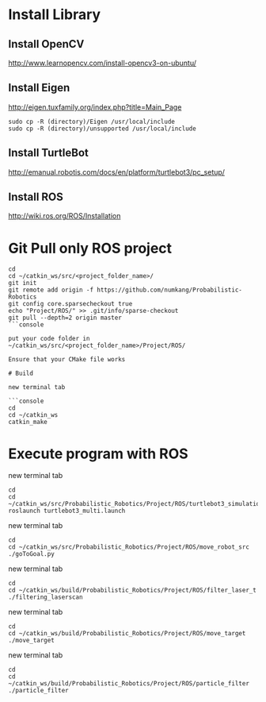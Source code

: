 # Install Library

## Install OpenCV

http://www.learnopencv.com/install-opencv3-on-ubuntu/

## Install Eigen

http://eigen.tuxfamily.org/index.php?title=Main_Page

```console
sudo cp -R (directory)/Eigen /usr/local/include
sudo cp -R (directory)/unsupported /usr/local/include
```

## Install TurtleBot

http://emanual.robotis.com/docs/en/platform/turtlebot3/pc_setup/

## Install ROS

http://wiki.ros.org/ROS/Installation

# Git Pull only ROS project

```console
cd
cd ~/catkin_ws/src/<project_folder_name>/
git init
git remote add origin -f https://github.com/numkang/Probabilistic-Robotics
git config core.sparsecheckout true
echo "Project/ROS/" >> .git/info/sparse-checkout
git pull --depth=2 origin master
```console

put your code folder in ~/catkin_ws/src/<project_folder_name>/Project/ROS/

Ensure that your CMake file works

# Build

new terminal tab

```console
cd
cd ~/catkin_ws
catkin_make
```

# Execute program with ROS

new terminal tab

```console
cd
cd ~/catkin_ws/src/Probabilistic_Robotics/Project/ROS/turtlebot3_simulations/turtlebot3_gazebo/launch
roslaunch turtlebot3_multi.launch
```

new terminal tab

```console
cd
cd ~/catkin_ws/src/Probabilistic_Robotics/Project/ROS/move_robot_src
./goToGoal.py
```

new terminal tab

```console
cd
cd ~/catkin_ws/build/Probabilistic_Robotics/Project/ROS/filter_laser_t
./filtering_laserscan
```

new terminal tab

```console
cd
cd ~/catkin_ws/build/Probabilistic_Robotics/Project/ROS/move_target
./move_target
```

new terminal tab

```console
cd
cd ~/catkin_ws/build/Probabilistic_Robotics/Project/ROS/particle_filter
./particle_filter
```

